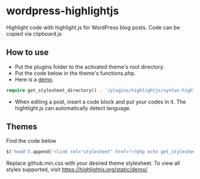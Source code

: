 # wordpress-highlightjs
Highlight code with highlight.js for WordPress blog posts. Code can be copied via clipboard.js

## How to use
* Put the plugins folder to the activated theme's root directory.
* Put the code below in the theme's functions.php.
* Here is a [demo](https://www.solagirl.net/woocommerce-custom-checkout-fields-2021.html).
```php
require get_stylesheet_directory() . '/plugins/highlightjs/syntax-highlighting.php';
```
* When editing a post, insert a code block and put your codes in it. The hightlight.js can automatically detect language.

## Themes
Find the code below
```php
$('head').append('<link rel="stylesheet" href="<?php echo get_stylesheet_directory_uri();?>/plugins/highlightjs/styles/github.min.css" type="text/css" />');
```
Replace github.min.css with your desired theme stylesheet.
To view all styles supported, visit https://highlightjs.org/static/demo/
